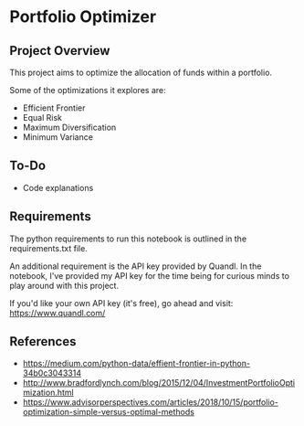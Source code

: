 # Portfolio Optimizer

## Project Overview
This project aims to optimize the allocation of funds within a portfolio. 

Some of the optimizations it explores are:
  - Efficient Frontier 
  - Equal Risk
  - Maximum Diversification
  - Minimum Variance

## To-Do
- Code explanations

## Requirements
The python requirements to run this notebook is outlined in the requirements.txt file. 

An additional requirement is the API key provided by Quandl. In the notebook, I've provided my API key for the time being for curious minds to play around with this project. 

If you'd like your own API key (it's free), go ahead and visit: https://www.quandl.com/

## References
- https://medium.com/python-data/effient-frontier-in-python-34b0c3043314
- http://www.bradfordlynch.com/blog/2015/12/04/InvestmentPortfolioOptimization.html
- https://www.advisorperspectives.com/articles/2018/10/15/portfolio-optimization-simple-versus-optimal-methods
